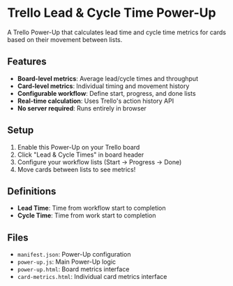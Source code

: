 # Trello Lead & Cycle Time Power-Up

A Trello Power-Up that calculates lead time and cycle time metrics for cards based on their movement between lists.

## Features

- **Board-level metrics**: Average lead/cycle times and throughput
- **Card-level metrics**: Individual timing and movement history  
- **Configurable workflow**: Define start, progress, and done lists
- **Real-time calculation**: Uses Trello's action history API
- **No server required**: Runs entirely in browser

## Setup

1. Enable this Power-Up on your Trello board
2. Click "Lead & Cycle Times" in board header
3. Configure your workflow lists (Start → Progress → Done)
4. Move cards between lists to see metrics!

## Definitions

- **Lead Time**: Time from workflow start to completion
- **Cycle Time**: Time from work start to completion

## Files

- `manifest.json`: Power-Up configuration
- `power-up.js`: Main Power-Up logic
- `power-up.html`: Board metrics interface
- `card-metrics.html`: Individual card metrics interface